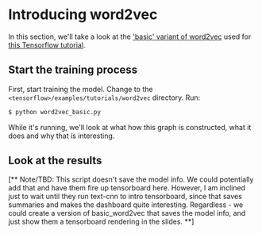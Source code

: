 
# Introducing word2vec

In this section, we'll take a look at the ['basic' variant of word2vec](xxx) used for [this Tensorflow tutorial](xxx).

## Start the training process

First, start training the model. Change to the `<tensorflow>/examples/tutorials/word2vec` directory.  Run:

```sh
$ python word2vec_basic.py
```

While it's running, we'll look at what how this graph is constructed, what it does and why that is interesting.

## Look at the results



[** Note/TBD: This script doesn't save the model info.  We could potentially add that and have them fire up tensorboard here.
However, I am inclined just to wait until they run text-cnn to intro tensorboard, since that saves summaries and makes the dashboard quite interesting.
Regardless - we could create a version of basic_word2vec that saves the model info, and just show them a tensorboard rendering in the slides. **]



